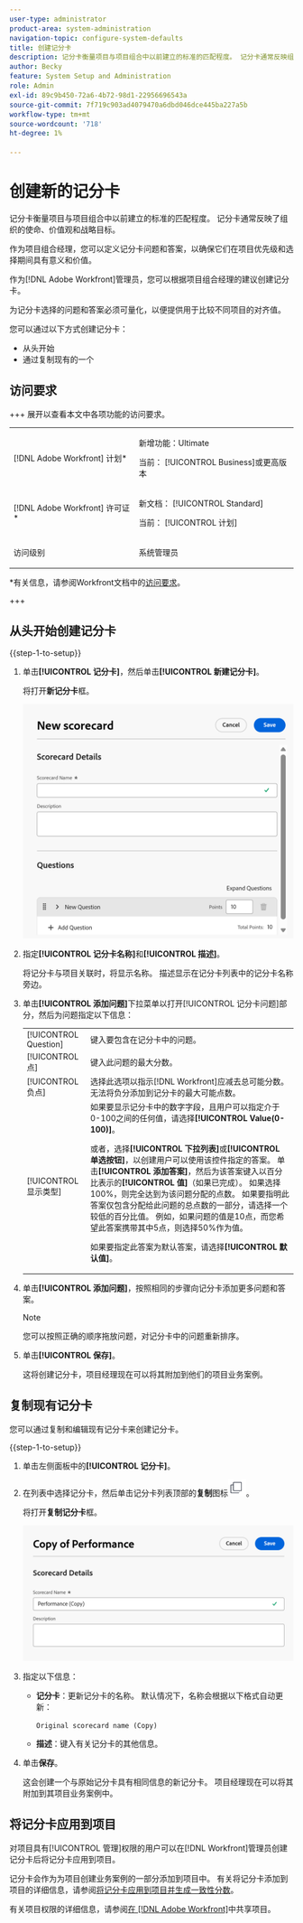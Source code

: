```yaml
---
user-type: administrator
product-area: system-administration
navigation-topic: configure-system-defaults
title: 创建记分卡
description: 记分卡衡量项目与项目组合中以前建立的标准的匹配程度。 记分卡通常反映组织的使命、价值和战略目标。Portfolio经理通常会定义记分卡问题和答案，以确保它们在项目优先级和选择过程中具有意义和价值。  [!DNL Adobe Workfront] 管理员根据项目组合经理的建议构建记分卡。
author: Becky
feature: System Setup and Administration
role: Admin
exl-id: 89c9b450-72a6-4b72-98d1-22956696543a
source-git-commit: 7f719c903ad4079470a6dbd046dce445ba227a5b
workflow-type: tm+mt
source-wordcount: '718'
ht-degree: 1%

---
```


# 创建新的记分卡

<!--Audited: 05/2025-->

<!--DON'T DELETE, DRAFT OR HIDE THIS ARTICLE. IT IS LINKED TO THE PRODUCT, THROUGH THE CONTEXT SENSITIVE HELP LINKS.-->

<!--<span class="preview">The highlighted information on this page refers to functionality not yet generally available. It is available only in the Preview environment for all customers. The same features will also be available in the Production environment for all customers after a week from the Preview release. </span>   

<span class="preview">For more information, see [Interface modernization](/help/quicksilver/product-announcements/product-releases/interface-modernization/interface-modernization.md). </span>-->

记分卡衡量项目与项目组合中以前建立的标准的匹配程度。 记分卡通常反映了组织的使命、价值观和战略目标。

作为项目组合经理，您可以定义记分卡问题和答案，以确保它们在项目优先级和选择期间具有意义和价值。

作为[!DNL Adobe Workfront]管理员，您可以根据项目组合经理的建议创建记分卡。

为记分卡选择的问题和答案必须可量化，以便提供用于比较不同项目的对齐值。

您可以通过以下方式创建记分卡：

* 从头开始
* 通过复制现有的一个

## 访问要求

+++ 展开以查看本文中各项功能的访问要求。

<table style="table-layout:auto"> 
 <col> 
 <col> 
 <tbody> 
  <tr> 
   <td role="rowheader">[!DNL Adobe Workfront] 计划*</td> 
   <td> <p>新增功能：Ultimate</p>
   <p>当前： [!UICONTROL Business]或更高版本</p> 
   </td> 
  </tr> 
  <tr> 
   <td role="rowheader">[!DNL Adobe Workfront] 许可证*</td> 
   <td><p>新文档： [!UICONTROL Standard]</p>
   <p>当前： [!UICONTROL 计划]</p>
   </td> 
  </tr> 
   <tr> 
   <td role="rowheader"><p>访问级别</p></td> 
   <td><p>系统管理员</p>
   </td> 
  </tr>
 </tbody> 
</table>

*有关信息，请参阅Workfront文档中的[访问要求](/help/quicksilver/administration-and-setup/add-users/access-levels-and-object-permissions/access-level-requirements-in-documentation.md)。

+++

## 从头开始创建记分卡

{{step-1-to-setup}}

1. 单击&#x200B;**[!UICONTROL 记分卡]**，然后单击&#x200B;**[!UICONTROL 新建记分卡]**。

   将打开&#x200B;**新记分卡**&#x200B;框。

   ![新记分卡框](assets/new-scorecard-350x173.png)

1. 指定&#x200B;**[!UICONTROL 记分卡名称]**&#x200B;和&#x200B;**[!UICONTROL 描述]**。

   将记分卡与项目关联时，将显示名称。 描述显示在记分卡列表中的记分卡名称旁边。

1. 单击&#x200B;**[!UICONTROL 添加问题]**&#x200B;下拉菜单以打开[!UICONTROL 记分卡问题]部分，然后为问题指定以下信息：

   <table style="table-layout:auto"> 
    <col> 
    <col> 
    <tbody> 
     <tr> 
      <td role="rowheader">[!UICONTROL Question]</td> 
      <td>键入要包含在记分卡中的问题。</td> 
     </tr> 
     <tr> 
      <td role="rowheader">[!UICONTROL 点]</td> 
      <td>键入此问题的最大分数。</td> 
     </tr> 
     <tr> 
      <td role="rowheader">[!UICONTROL 负点]</td> 
      <td>选择此选项以指示[!DNL Workfront]应减去总可能分数。 无法将负分添加到记分卡的最大可能点数。</td> 
     </tr> 
     <tr> 
      <td role="rowheader">[!UICONTROL 显示类型]</td> 
      <td>如果要显示记分卡中的数字字段，且用户可以指定介于0-100之间的任何值，请选择<strong>[!UICONTROL Value(0-100)]</strong>。<p>或者，选择<strong>[!UICONTROL 下拉列表]</strong>或<strong>[!UICONTROL 单选按钮]</strong>，以创建用户可以使用该控件指定的答案。 单击<strong>[!UICONTROL 添加答案]</strong>，然后为该答案键入以百分比表示的<strong>[!UICONTROL 值]</strong>（如果已完成）。 如果选择100%，则完全达到为该问题分配的点数。 如果要指明此答案仅包含分配给此问题的总点数的一部分，请选择一个较低的百分比值。 例如，如果问题的值是10点，而您希望此答案携带其中5点，则选择50%作为值。</p>
      <p>如果要指定此答案为默认答案，请选择<strong>[!UICONTROL 默认值]</strong>。</strong></p>
     </tr> 
    </tbody> 
   </table>

1. 单击&#x200B;**[!UICONTROL 添加问题]**，按照相同的步骤向记分卡添加更多问题和答案。

   >[!NOTE]
   >
   >您可以按照正确的顺序拖放问题，对记分卡中的问题重新排序。

1. 单击&#x200B;**[!UICONTROL 保存]**。

   这将创建记分卡，项目经理现在可以将其附加到他们的项目业务案例。

## 复制现有记分卡

您可以通过复制和编辑现有记分卡来创建记分卡。

{{step-1-to-setup}}

1. 单击左侧面板中的&#x200B;**[!UICONTROL 记分卡]**。
1. 在列表中选择记分卡，然后单击记分卡列表顶部的&#x200B;**复制**&#x200B;图标![复制记分卡图标](assets/copy-scorecard-icon.png)。

   将打开&#x200B;**复制记分卡**&#x200B;框。

   ![复制记分卡框](assets/copy-scorecard-box.png)

1. 指定以下信息：

   * **记分卡**：更新记分卡的名称。  默认情况下，名称会根据以下格式自动更新：

     `Original scorecard name (Copy)`
   * **描述**：键入有关记分卡的其他信息。
1. 单击&#x200B;**保存**。

   这会创建一个与原始记分卡具有相同信息的新记分卡。 项目经理现在可以将其附加到其项目业务案例中。

## 将记分卡应用到项目

对项目具有[!UICONTROL 管理]权限的用户可以在[!DNL Workfront]管理员创建记分卡后将记分卡应用到项目。

记分卡会作为为项目创建业务案例的一部分添加到项目中。 有关将记分卡添加到项目的详细信息，请参阅[将记分卡应用到项目并生成一致性分数](../../../manage-work/projects/define-a-business-case/apply-scorecard-to-project-to-generate-alignment-score.md)。

有关项目权限的详细信息，请参阅[在 [!DNL Adobe Workfront]](../../../workfront-basics/grant-and-request-access-to-objects/share-a-project.md)中共享项目。


